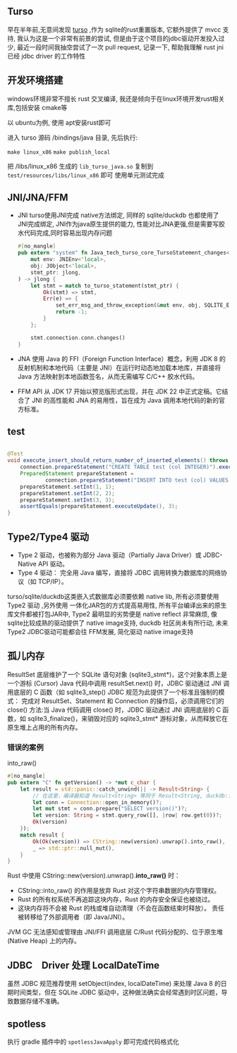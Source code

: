 ## Turso

早在半年前,无意间发现 [turso](https://github.com/tursodatabase/turso) ,作为 sqlite的rust重置版本, 它额外提供了 mvcc 支持,
我认为这是一个非常有前景的尝试, 但是由于这个项目的jdbc驱动开发投入过少, 最近一段时间我抽空尝试了一次 pull request, 记录一下,
帮助我理解 rust jni已经 jdbc driver 的工作特性

## 开发环境搭建

windows环境非常不擅长 rust 交叉编译, 我还是倾向于在linux环境开发rust相关库,包括安装 cmake等

以 ubuntu为例, 使用 apt安装rust即可

进入 turso 源码 /bindings/java 目录,
先后执行:

`make linux_x86`
`make publish_local`

把 /libs/linux_x86 生成的 `lib_turso_java.so`
复制到 `test/resources/libs/linux_x86` 即可 使用单元测试完成

## JNI/JNA/FFM

- JNI
  turso使用JNI完成 native方法绑定, 同样的 sqlite/duckdb 也都使用了 JNI完成绑定,
  JNI作为java原生提供的能力, 性能对比JNA更强,但是需要写胶水代码完成,同时容易出现内存问题

    ```rust
    #[no_mangle]
    pub extern "system" fn Java_tech_turso_core_TursoStatement_changes<'local>(
        mut env: JNIEnv<'local>,
        obj: JObject<'local>,
        stmt_ptr: jlong,
    ) -> jlong {
        let stmt = match to_turso_statement(stmt_ptr) {
            Ok(stmt) => stmt,
            Err(e) => {
                set_err_msg_and_throw_exception(&mut env, obj, SQLITE_ERROR, e.to_string());
                return -1;
            }
        };
    
        stmt.connection.conn.changes()
    }
    ```

- JNA
  使用 Java 的 FFI（Foreign Function Interface）概念，利用 JDK 8 的反射机制和本地代码（主要是 JNI）在运行时动态地加载本地库，并直接将
  Java 方法映射到本地函数签名，从而无需编写 C/C++ 胶水代码。
- FFM
  API 从 JDK 17 开始以预览版形式出现，并在 JDK 22 中正式定稿。它结合了 JNI 的高性能和 JNA 的易用性，旨在成为 Java
  调用本地代码的新的官方标准。

## test

```java

@Test
void execute_insert_should_return_number_of_inserted_elements() throws Exception {
    connection.prepareStatement("CREATE TABLE test (col INTEGER)").execute();
    PreparedStatement prepareStatement =
            connection.prepareStatement("INSERT INTO test (col) VALUES (?), (?), (?)");
    prepareStatement.setInt(1, 1);
    prepareStatement.setInt(2, 2);
    prepareStatement.setInt(3, 3);
    assertEquals(prepareStatement.executeUpdate(), 3);
}

```

## Type2/Type4 驱动

- Type 2 驱动，也被称为部分 Java 驱动（Partially Java Driver）或 JDBC-Native API 驱动。
- Type 4 驱动： 完全用 Java 编写，直接将 JDBC 调用转换为数据库的网络协议（如 TCP/IP）。

turso/sqlite/duckdb这类嵌入式数据库必须要依赖 native lib, 所有必须要使用 Type2 驱动 ,另外使用 一体化JAR包的方式提高易用性,
所有平台编译出来的原生库文件都被打包JAR中, Type2 最明显的劣势便是 native reflect 非常麻烦, 像 sqlite比较成熟的驱动提供了
native image支持, duckdb 社区尚未有所行动, 未来Type2 JDBC驱动可能都会往 FFM发展, 简化驱动 native image支持

## 孤儿内存

ResultSet 底层维护了一个 SQLite 语句对象 (sqlite3_stmt*)，这个对象本质上是一个游标 (Cursor)
Java 代码中调用 resultSet.next() 时，JDBC 驱动通过 JNI 调用底层的 C 函数（如 sqlite3_step()
JDBC 规范为此提供了一个标准且强制的模式：
完成对 ResultSet、Statement 和 Connection 的操作后，必须调用它们的 close() 方法:当 Java 代码调用 close() 时，JDBC 驱动通过
JNI 调用底层的 C 函数，如 sqlite3_finalize()，来销毁对应的 sqlite3_stmt* 游标对象，从而释放它在原生堆上占用的所有内存。

### 错误的案例

into_raw()

```rust
#[no_mangle]
pub extern "C" fn getVersion() -> *mut c_char {
    let result = std::panic::catch_unwind(|| -> Result<String> {
        // 在这里，编译器知道 Result<String> 等同于 Result<String, duckdb::Error>
        let conn = Connection::open_in_memory()?;
        let mut stmt = conn.prepare("SELECT version()")?;
        let version: String = stmt.query_row([], |row| row.get(0))?;
        Ok(version)
    });
    match result {
        Ok(Ok(version)) => CString::new(version).unwrap().into_raw(),
        _ => std::ptr::null_mut(),
    }
}
```

Rust 中使用 CString::new(version).unwrap().**into_raw()** 时：

- CString::into_raw() 的作用是放弃 Rust 对这个字符串数据的内存管理权。
- Rust 的所有权系统不再追踪这块内存，Rust 的内存安全保证也被绕过。
- 这块内存将不会被 Rust 的栈或堆自动清理（不会在函数结束时释放）。 责任被转移给了外部调用者（即 Java/JNI）。

JVM GC 无法感知或管理由 JNI/FFI 调用底层 C/Rust 代码分配的、位于原生堆 (Native Heap) 上的内存。

## JDBC　Driver 处理 LocalDateTime

虽然 JDBC 规范推荐使用 setObject(index, localDateTime) 来处理 Java 8 的日期时间类型，但在 SQLite JDBC
驱动中，这种做法确实会经常遇到时区问题，导致数据存储不准确。

## spotless

执行 gradle 插件中的  `spotlessJavaApply` 即可完成代码格式化